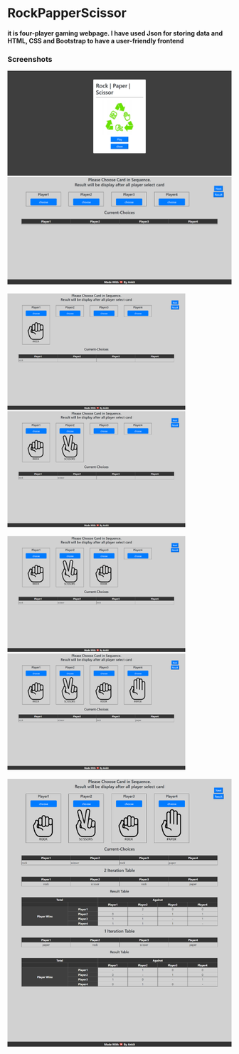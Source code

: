 # RockPapperScissor

<h4>it is four-player gaming webpage. I have used Json for storing data and HTML, CSS and Bootstrap to have a user-friendly frontend</h4>

<h3>Screenshots</h3>
<div>
      <img src="/Screenshot/1.png">
      <img src="/Screenshot/2.png">
</div>
<br/>
<div>
      <img src="/Screenshot/3.png" width="400">
      <img src="/Screenshot/4.png" width="400">
</div>
<br/>
<div>
      <img src="/Screenshot/5.png" width="400">
      <img src="/Screenshot/6.png" width="400">
</div>
<br/>
<div>
      <img src="/Screenshot/7.png">
</div>
